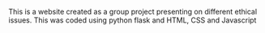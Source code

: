 This is a website created as a group project presenting on different ethical issues. This was coded using python flask and HTML, CSS and Javascript
